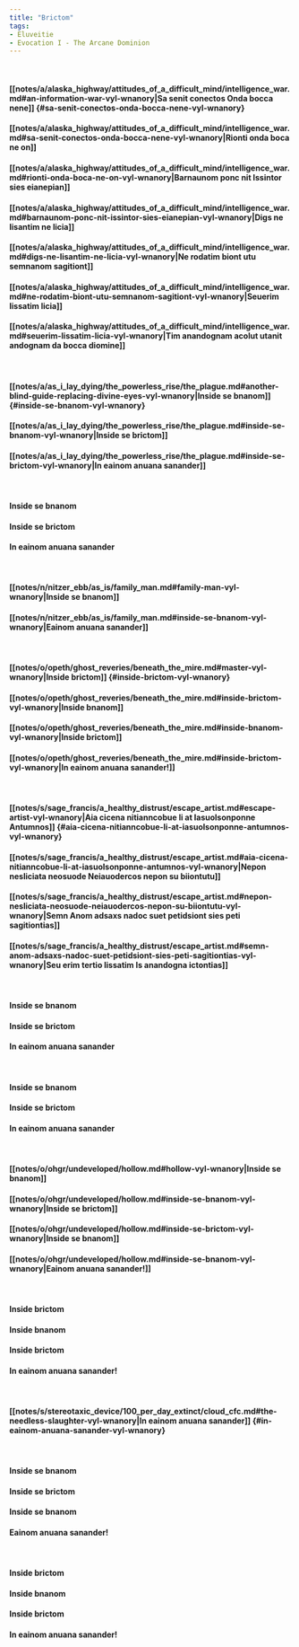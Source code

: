 ```yaml
---
title: "Brictom"
tags:
- Eluveitie
- Evocation I - The Arcane Dominion
---
```

&nbsp;
#### [[notes/a/alaska_highway/attitudes_of_a_difficult_mind/intelligence_war.md#an-information-war-vyl-wnanory|Sa senit conectos Onda bocca nene]] {#sa-senit-conectos-onda-bocca-nene-vyl-wnanory}
#### [[notes/a/alaska_highway/attitudes_of_a_difficult_mind/intelligence_war.md#sa-senit-conectos-onda-bocca-nene-vyl-wnanory|Rionti onda boca ne on]]
#### [[notes/a/alaska_highway/attitudes_of_a_difficult_mind/intelligence_war.md#rionti-onda-boca-ne-on-vyl-wnanory|Barnaunom ponc nit Issintor sies eianepian]]
#### [[notes/a/alaska_highway/attitudes_of_a_difficult_mind/intelligence_war.md#barnaunom-ponc-nit-issintor-sies-eianepian-vyl-wnanory|Digs ne lisantim ne licia]]
#### [[notes/a/alaska_highway/attitudes_of_a_difficult_mind/intelligence_war.md#digs-ne-lisantim-ne-licia-vyl-wnanory|Ne rodatim biont utu semnanom sagitiont]]
#### [[notes/a/alaska_highway/attitudes_of_a_difficult_mind/intelligence_war.md#ne-rodatim-biont-utu-semnanom-sagitiont-vyl-wnanory|Seuerim lissatim licia]]
#### [[notes/a/alaska_highway/attitudes_of_a_difficult_mind/intelligence_war.md#seuerim-lissatim-licia-vyl-wnanory|Tim anandognam acolut utanit andognam da bocca diomine]]
&nbsp;
#### [[notes/a/as_i_lay_dying/the_powerless_rise/the_plague.md#another-blind-guide-replacing-divine-eyes-vyl-wnanory|Inside se bnanom]] {#inside-se-bnanom-vyl-wnanory}
#### [[notes/a/as_i_lay_dying/the_powerless_rise/the_plague.md#inside-se-bnanom-vyl-wnanory|Inside se brictom]]
#### [[notes/a/as_i_lay_dying/the_powerless_rise/the_plague.md#inside-se-brictom-vyl-wnanory|In eainom anuana sanander]]
&nbsp;
#### Inside se bnanom
#### Inside se brictom
#### In eainom anuana sanander
&nbsp;
#### [[notes/n/nitzer_ebb/as_is/family_man.md#family-man-vyl-wnanory|Inside se bnanom]]
#### [[notes/n/nitzer_ebb/as_is/family_man.md#inside-se-bnanom-vyl-wnanory|Eainom anuana sanander]]
&nbsp;
#### [[notes/o/opeth/ghost_reveries/beneath_the_mire.md#master-vyl-wnanory|Inside brictom]] {#inside-brictom-vyl-wnanory}
#### [[notes/o/opeth/ghost_reveries/beneath_the_mire.md#inside-brictom-vyl-wnanory|Inside bnanom]]
#### [[notes/o/opeth/ghost_reveries/beneath_the_mire.md#inside-bnanom-vyl-wnanory|Inside brictom]]
#### [[notes/o/opeth/ghost_reveries/beneath_the_mire.md#inside-brictom-vyl-wnanory|In eainom anuana sanander!]]
&nbsp;
#### [[notes/s/sage_francis/a_healthy_distrust/escape_artist.md#escape-artist-vyl-wnanory|Aia cicena nitianncobue li at Iasuolsonponne Antumnos]] {#aia-cicena-nitianncobue-li-at-iasuolsonponne-antumnos-vyl-wnanory}
#### [[notes/s/sage_francis/a_healthy_distrust/escape_artist.md#aia-cicena-nitianncobue-li-at-iasuolsonponne-antumnos-vyl-wnanory|Nepon nesliciata neosuode Neiauodercos nepon su biiontutu]]
#### [[notes/s/sage_francis/a_healthy_distrust/escape_artist.md#nepon-nesliciata-neosuode-neiauodercos-nepon-su-biiontutu-vyl-wnanory|Semn Anom adsaxs nadoc suet petidsiont sies peti sagitiontias]]
#### [[notes/s/sage_francis/a_healthy_distrust/escape_artist.md#semn-anom-adsaxs-nadoc-suet-petidsiont-sies-peti-sagitiontias-vyl-wnanory|Seu erim tertio lissatim Is anandogna ictontias]]
&nbsp;
#### Inside se bnanom
#### Inside se brictom
#### In eainom anuana sanander
&nbsp;
#### Inside se bnanom
#### Inside se brictom
#### In eainom anuana sanander
&nbsp;
#### [[notes/o/ohgr/undeveloped/hollow.md#hollow-vyl-wnanory|Inside se bnanom]]
#### [[notes/o/ohgr/undeveloped/hollow.md#inside-se-bnanom-vyl-wnanory|Inside se brictom]]
#### [[notes/o/ohgr/undeveloped/hollow.md#inside-se-brictom-vyl-wnanory|Inside se bnanom]]
#### [[notes/o/ohgr/undeveloped/hollow.md#inside-se-bnanom-vyl-wnanory|Eainom anuana sanander!]]
&nbsp;
#### Inside brictom
#### Inside bnanom
#### Inside brictom
#### In eainom anuana sanander!
&nbsp;
#### [[notes/s/stereotaxic_device/100_per_day_extinct/cloud_cfc.md#the-needless-slaughter-vyl-wnanory|In eainom anuana sanander]] {#in-eainom-anuana-sanander-vyl-wnanory}
&nbsp;
#### Inside se bnanom
#### Inside se brictom
#### Inside se bnanom
#### Eainom anuana sanander!
&nbsp;
#### Inside brictom
#### Inside bnanom
#### Inside brictom
#### In eainom anuana sanander!
